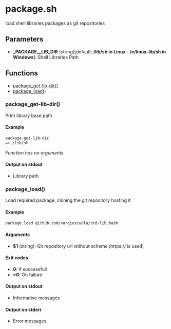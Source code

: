 # package.sh

load shell libraries packages as git repositories

## Parameters

* **_PACKAGE__LIB_DIR** (string)[default: **/lib/sh in Linux - /c/linux-lib/sh in Windows**]: Shell Libraries Path


## Functions
* [package_get-lib-dir()](#packageget-lib-dir)
* [package_load()](#packageload)


### package_get-lib-dir()

Print library base path

#### Example

```bash
package.get-lib-dir
=> /lib/sh
```

_Function has no arguments._

#### Output on stdout

* Library path

### package_load()

Load required package, cloning the git repository hosting it

#### Example

```bash
package.load github.com/vargiuscuola/std-lib.bash
```

#### Arguments

* **$1** (string): Git repository url without scheme (https:// is used)

#### Exit codes

* **0**:  If successfull
* **>0**: On failure

#### Output on stdout

* Informative messages

#### Output on stderr

* Error messages


